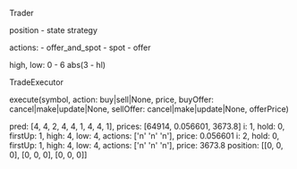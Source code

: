 Trader

position - state
strategy

actions: 
    - offer_and_spot
    - spot
    - offer

high, low: 0 - 6
abs(3 - hl)

TradeExecutor

execute(symbol, action: buy|sell|None, price, buyOffer: cancel|make|update|None, sellOffer: cancel|make|update|None, offerPrice)


pred: [4, 4, 2, 4, 4, 1, 4, 4, 1], prices: [64914, 0.056601, 3673.8]
i: 1, hold: 0, firstUp: 1, high: 4, low: 4, actions: ['n' 'n' 'n'], price: 0.056601
i: 2, hold: 0, firstUp: 1, high: 4, low: 4, actions: ['n' 'n' 'n'], price: 3673.8
position: [[0, 0, 0], [0, 0, 0], [0, 0, 0]]